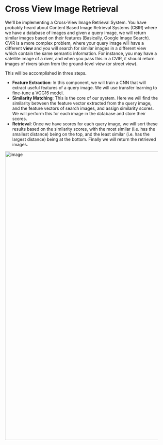 # Cross View Image Retrieval

We'll be implementing a Cross-View Image Retrieval System. You have probably heard about Content Based Image Retrieval Systems (CBIR) where we have a database of images and given a query image, we will return similar images based on their features (Basically, Google Image Search). CVIR is a more complex problem, where your query image will have a different **view** and you will search for similar images in a different view which contain the same semantic information. For instance, you may have a satellite image of a river, and when you pass this in a CVIR, it should return images of rivers taken from the ground-level view (or street view).

This will be accomplished in three steps.

- **Feature Extraction**: In this component, we will train a CNN that will extract useful features of a query image. We will use transfer learning to fine-tune a VGG16 model.
- **Similarity Matching**: This is the core of our system. Here we will find the similarity between the feature vector extracted from the query image, and the feature vectors of search images, and assign similarity scores. We will perform this for each image in the database and store their scores.
- **Retrieval**: Once we have scores for each query image, we will sort these results based on the similarity scores, with the most similar (i.e. has the smallest distance) being on the top, and the least similar (i.e. has the largest distance) being at the bottom. Finally we will return the retrieved images.

<img width="951" alt="image" src="https://user-images.githubusercontent.com/29309900/132745432-d274b774-2dd7-458d-b4f7-dd9fb7fff7d2.png">

